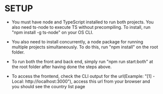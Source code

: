 # SETUP

- You must have node and TypeScript installed to run both projects. You also need ts-node to execute TS without precompiling. To install, run "npm install -g ts-node" on your OS CLI.

- You also need to install concurrently, a node package for running multiple projects simultaneously. To do this, run "npm install" on the root folder.

- To run both the front and back end, simply run "npm run start:both" at the root folder after having done the steps above.

- To access the frontend, check the CLI output for the url(Example: "[1] - Local: http://localhost:3000"), access this url from your browser and you should see the country list page
